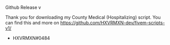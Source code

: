 Github Release v

Thank you for downloading my County Medical (Hospitalizing) script. You can find this and more on https://github.com/HXVRMXN-dev/fivem-scripts-v1/

- HXVRMXN#0484
